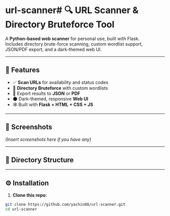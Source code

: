 # url-scanner# 🔍 URL Scanner & Directory Bruteforce Tool

A **Python-based web scanner** for personal use, built with Flask.  
Includes directory brute-force scanning, custom wordlist support, JSON/PDF export, and a dark-themed web UI.

---

## 🚀 Features

- ✅ **Scan URLs** for availability and status codes
- 🔐 **Directory Bruteforce** with custom wordlists
- 📝 Export results to **JSON** or **PDF**
- 🌑 Dark-themed, responsive **Web UI**
- 🕸️ Built with **Flask + HTML + CSS + JS**

---

## 📸 Screenshots

*(Insert screenshots here if you have any)*

---

## 📁 Directory Structure


---

## ⚙️ Installation

1. **Clone this repo:**

```bash
git clone https://github.com/yachin88/url-scanner.git
cd url-scanner
